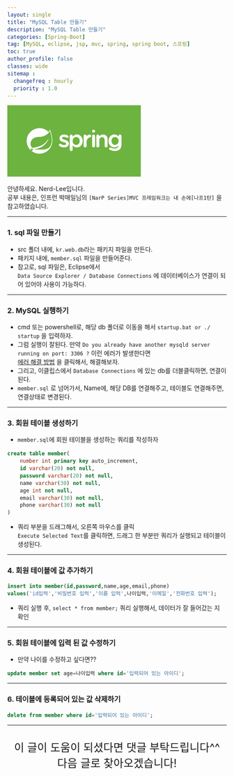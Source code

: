 ```yaml
---
layout: single
title: "MySQL Table 만들기"
description: "MySQL Table 만들기"
categories: [Spring-Boot]
tag: [MySQL, eclipse, jsp, mvc, spring, spring boot, 스프링]
toc: true
author_profile: false
classes: wide
sitemap :
  changefreq : hourly
  priority : 1.0
---
```


![](/assets/img/etc/javaspring.png)

안녕하세요. Nerd-Lee입니다.<br>
공부 내용은, 인프런 박매일님의
`[NarP Series]MVC 프레임워크는 내 손에[나프1탄]` 을 참고하였습니다.

---

### 1. sql 파일 만들기

- src 폴더 내에, `kr.web.db`라는 패키지 파일을 만든다.
- 패키지 내에, `member.sql` 파일을 만들어준다.
- 참고로, sql 파일은, Eclipse에서<br>
`Data Source Explorer / Database Connections` 에 데이터베이스가 연결이 되어 있어야 사용이 가능하다.

---

### 2. MySQL 실행하기

- cmd 또는 powershell로, 해당 db 폴더로 이동을 해서 `startup.bat or ./ startup` 을 입력하자.
- 그럼 실행이 잘된다. 만약 `Do you already have another mysqld server running on port: 3306 ?` 이런 에러가 발생한다면<br>
[에러 해결 방법](/error/0006) 을 클릭해서, 해결해보자.
- 그리고, 이클립스에서 `Database Connections` 에 있는 db를 더블클릭하면, 연결이 된다.
- `member.sql` 로 넘어가서, Name에, 해당 DB를 연결해주고, 테이블도 연결해주면, 연결상태로 변경된다.

---

### 3. 회원 테이블 생성하기

- `member.sql`에 회원 테이블을 생성하는 쿼리를 작성하자

```sql
create table member(
	number int primary key auto_increment,
	id varchar(20) not null,
	password varchar(20) not null,
	name varchar(30) not null,
	age int not null,
	email varchar(30) not null,
	phone varchar(30) not null
)
```

- 쿼리 부분을 드래그해서, 오른쪽 마우스를 클릭<br>
`Execute Selected Text`를 클릭하면, 드래그 한 부분만 쿼리가 실행되고 테이블이 생성된다.

---

### 4. 회원 테이블에 값 추가하기

```sql
insert into member(id,password,name,age,email,phone)
values('id입력','비밀번호 입력','이름 입력',나이입력,'이메일','전화번호 입력');
```
- 쿼리 실행 후, `select * from member;` 쿼리 실행해서, 데이터가 잘 들어갔는 지 확인

---

### 5. 회원 테이블에 입력 된 값 수정하기

- 만약 나이를 수정하고 싶다면??

```sql
update member set age=나이입력 where id='입력되어 있는 아이디';
```

---

### 6. 테이블에 등록되어 있는 값 삭제하기

```sql
delete from member where id='입력되어 있는 아이디';
```

---

<br>

<div style="font-size:25px; text-align:center">
이 글이 도움이 되셨다면 댓글 부탁드립니다^^<br>
다음 글로 찾아오겠습니다!

</div>
